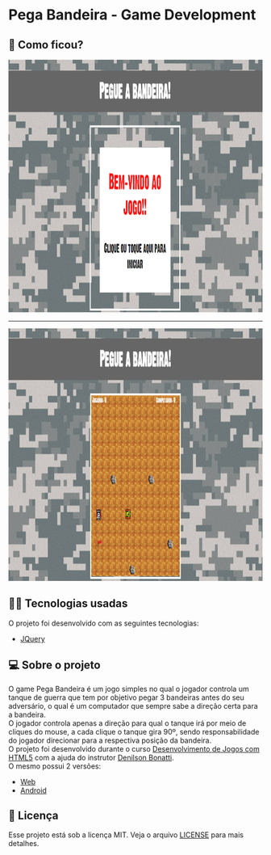 # Pega Bandeira - Game Development

## :eyes: Como ficou?

<img src="/projectImages/tela-entrada.png" width="auto" height="500px"></img>
<hr/>
<img src="/projectImages/tela-jogo.png" width="auto" height="500px"></img>

## :man_technologist: Tecnologias usadas

O projeto foi desenvolvido com as seguintes tecnologias:
- [JQuery](https://jquery.com)

## :computer: Sobre o projeto

O game Pega Bandeira é um jogo simples no qual o jogador controla um tanque de guerra que tem por objetivo pegar 3 bandeiras antes do seu adversário, o qual é um computador que sempre sabe a direção certa para a bandeira.<br/>
O jogador controla apenas a direção para qual o tanque irá por meio de cliques do mouse, a cada clique o tanque gira 90º, sendo responsabilidade do jogador direcionar para a respectiva posição da bandeira.<br/>
O projeto foi desenvolvido durante o curso [Desenvolvimento de Jogos com HTML5](https://www.udemy.com/course/draft/801158/) com a ajuda do instrutor [Denilson Bonatti](https://github.com/denilsonbonatti). <br/>
O mesmo possui 2 versões:
 - [Web](./pegaBandeira/)
 - [Android](./APK/)

## :memo: Licença

Esse projeto está sob a licença MIT. Veja o arquivo [LICENSE](LICENSE.md) para mais detalhes.

